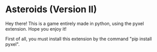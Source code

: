 # Asteroids (Version II)

Hey there! This is a game entirely made in python, using the pyxel extension. Hope you enjoy it!

First of all, you must install this extension by the command "pip install pyxel".
